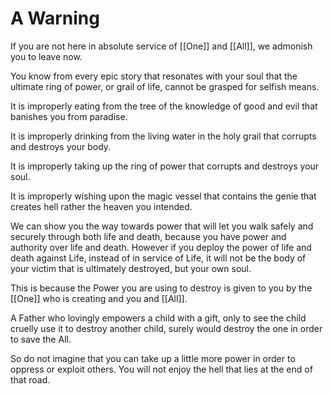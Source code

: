 # A Warning
If you are not here in absolute service of [[One]] and [[All]], we admonish you to leave now. 

You know from every epic story that resonates with your soul that the ultimate ring of power, or grail of life, cannot be grasped for selfish means. 

It is improperly eating from the tree of the knowledge of good and evil that banishes you from paradise. 

It is improperly drinking from the living water in the holy grail that corrupts and destroys your body. 

It is improperly taking up the ring of power that corrupts and destroys your soul. 

It is improperly wishing upon the magic vessel that contains the genie that creates hell rather the heaven you intended. 

We can show you the way towards power that will let you walk safely and securely through both life and death, because you have power and authority over life and death. However if you deploy the power of life and death against Life, instead of in service of Life, it will not be the body of your victim that is ultimately destroyed, but your own soul. 

This is because the Power you are using to destroy is given to you by the [[One]] who is creating and you and [[All]]. 

A Father who lovingly empowers a child with a gift, only to see the child cruelly use it to destroy another child, surely would destroy the one in order to save the All. 

So do not imagine that you can take up a little more power in order to oppress or exploit others. You will not enjoy the hell that lies at the end of that road. 

